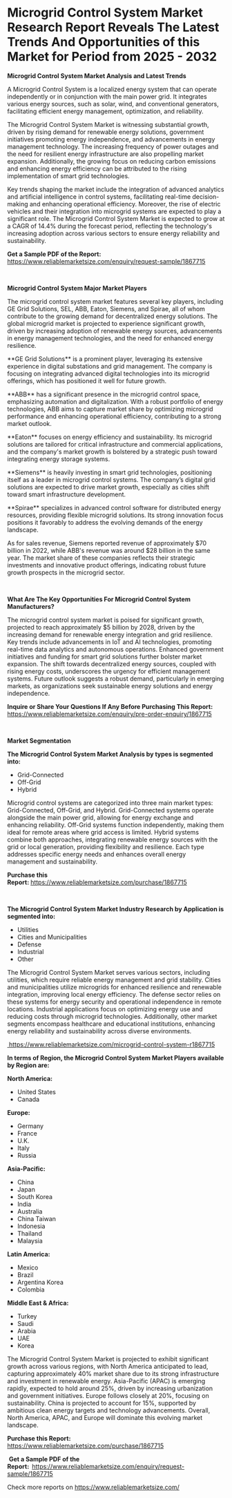 <p><h1>Microgrid Control System Market Research Report Reveals The Latest Trends And Opportunities of this Market for Period from 2025 - 2032</h1></p><p><strong>Microgrid Control System Market Analysis and Latest Trends</strong></p>
<p><p>A Microgrid Control System is a localized energy system that can operate independently or in conjunction with the main power grid. It integrates various energy sources, such as solar, wind, and conventional generators, facilitating efficient energy management, optimization, and reliability. </p><p>The Microgrid Control System Market is witnessing substantial growth, driven by rising demand for renewable energy solutions, government initiatives promoting energy independence, and advancements in energy management technology. The increasing frequency of power outages and the need for resilient energy infrastructure are also propelling market expansion. Additionally, the growing focus on reducing carbon emissions and enhancing energy efficiency can be attributed to the rising implementation of smart grid technologies.</p><p>Key trends shaping the market include the integration of advanced analytics and artificial intelligence in control systems, facilitating real-time decision-making and enhancing operational efficiency. Moreover, the rise of electric vehicles and their integration into microgrid systems are expected to play a significant role. The Microgrid Control System Market is expected to grow at a CAGR of 14.4% during the forecast period, reflecting the technology's increasing adoption across various sectors to ensure energy reliability and sustainability.</p></p>
<p><strong>Get a Sample PDF of the Report:&nbsp;</strong> <a href="https://www.reliablemarketsize.com/enquiry/request-sample/1867715?utm_campaign=1998&utm_medium=2&utm_source=Github&utm_content=ia&utm_term=19022025&utm_id=microgrid-control-system">https://www.reliablemarketsize.com/enquiry/request-sample/1867715</a></p>
<p>&nbsp;</p>
<p><strong>Microgrid Control System Major Market Players</strong></p>
<p><p>The microgrid control system market features several key players, including GE Grid Solutions, SEL, ABB, Eaton, Siemens, and Spirae, all of whom contribute to the growing demand for decentralized energy solutions. The global microgrid market is projected to experience significant growth, driven by increasing adoption of renewable energy sources, advancements in energy management technologies, and the need for enhanced energy resilience.</p><p>**GE Grid Solutions** is a prominent player, leveraging its extensive experience in digital substations and grid management. The company is focusing on integrating advanced digital technologies into its microgrid offerings, which has positioned it well for future growth.</p><p>**ABB** has a significant presence in the microgrid control space, emphasizing automation and digitalization. With a robust portfolio of energy technologies, ABB aims to capture market share by optimizing microgrid performance and enhancing operational efficiency, contributing to a strong market outlook.</p><p>**Eaton** focuses on energy efficiency and sustainability. Its microgrid solutions are tailored for critical infrastructure and commercial applications, and the company's market growth is bolstered by a strategic push toward integrating energy storage systems.</p><p>**Siemens** is heavily investing in smart grid technologies, positioning itself as a leader in microgrid control systems. The company’s digital grid solutions are expected to drive market growth, especially as cities shift toward smart infrastructure development.</p><p>**Spirae** specializes in advanced control software for distributed energy resources, providing flexible microgrid solutions. Its strong innovation focus positions it favorably to address the evolving demands of the energy landscape.</p><p>As for sales revenue, Siemens reported revenue of approximately $70 billion in 2022, while ABB's revenue was around $28 billion in the same year. The market share of these companies reflects their strategic investments and innovative product offerings, indicating robust future growth prospects in the microgrid sector.</p></p>
<p>&nbsp;</p>
<p><strong>What Are The Key Opportunities For Microgrid Control System Manufacturers?</strong></p>
<p><p>The microgrid control system market is poised for significant growth, projected to reach approximately $5 billion by 2028, driven by the increasing demand for renewable energy integration and grid resilience. Key trends include advancements in IoT and AI technologies, promoting real-time data analytics and autonomous operations. Enhanced government initiatives and funding for smart grid solutions further bolster market expansion. The shift towards decentralized energy sources, coupled with rising energy costs, underscores the urgency for efficient management systems. Future outlook suggests a robust demand, particularly in emerging markets, as organizations seek sustainable energy solutions and energy independence.</p></p>
<p><strong>Inquire or Share Your Questions If Any Before Purchasing This Report:</strong> <a href="https://www.reliablemarketsize.com/enquiry/pre-order-enquiry/1867715?utm_campaign=1998&utm_medium=2&utm_source=Github&utm_content=ia&utm_term=19022025&utm_id=microgrid-control-system">https://www.reliablemarketsize.com/enquiry/pre-order-enquiry/1867715</a></p>
<p>&nbsp;</p>
<p><strong>Market Segmentation</strong></p>
<p><strong>The Microgrid Control System Market Analysis by types is segmented into:</strong></p>
<p><ul><li>Grid-Connected</li><li>Off-Grid</li><li>Hybrid</li></ul></p>
<p><p>Microgrid control systems are categorized into three main market types: Grid-Connected, Off-Grid, and Hybrid. Grid-Connected systems operate alongside the main power grid, allowing for energy exchange and enhancing reliability. Off-Grid systems function independently, making them ideal for remote areas where grid access is limited. Hybrid systems combine both approaches, integrating renewable energy sources with the grid or local generation, providing flexibility and resilience. Each type addresses specific energy needs and enhances overall energy management and sustainability.</p></p>
<p><strong>Purchase this Report:&nbsp;</strong><a href="https://www.reliablemarketsize.com/purchase/1867715?utm_campaign=1998&utm_medium=2&utm_source=Github&utm_content=ia&utm_term=19022025&utm_id=microgrid-control-system">https://www.reliablemarketsize.com/purchase/1867715</a></p>
<p>&nbsp;</p>
<p><strong>The Microgrid Control System Market Industry Research by Application is segmented into:</strong></p>
<p><ul><li>Utilities</li><li>Cities and Municipalities</li><li>Defense</li><li>Industrial</li><li>Other</li></ul></p>
<p><p>The Microgrid Control System Market serves various sectors, including utilities, which require reliable energy management and grid stability. Cities and municipalities utilize microgrids for enhanced resilience and renewable integration, improving local energy efficiency. The defense sector relies on these systems for energy security and operational independence in remote locations. Industrial applications focus on optimizing energy use and reducing costs through microgrid technologies. Additionally, other market segments encompass healthcare and educational institutions, enhancing energy reliability and sustainability across diverse environments.</p></p>
<p><a href="https://www.reliablemarketsize.com/microgrid-control-system-r1867715?utm_campaign=1998&utm_medium=2&utm_source=Github&utm_content=ia&utm_term=19022025&utm_id=microgrid-control-system">&nbsp;https://www.reliablemarketsize.com/microgrid-control-system-r1867715</a></p>
<p><strong>In terms of Region, the Microgrid Control System Market Players available by Region are:</strong></p>
<p>
    <p> <strong> North America: </strong>
        <ul>
            <li>United States</li>
            <li>Canada</li>
        </ul>
        </p> 
    <p> <strong> Europe: </strong>
        <ul>
            <li>Germany</li>
            <li>France</li>
            <li>U.K.</li>
            <li>Italy</li>
            <li>Russia</li>
        </ul>
        </p> 
    <p> <strong> Asia-Pacific: </strong>
        <ul>
            <li>China</li>
            <li>Japan</li>
            <li>South Korea</li>
            <li>India</li>
            <li>Australia</li>
            <li>China Taiwan</li>
            <li>Indonesia</li>
            <li>Thailand</li>
            <li>Malaysia</li>
        </ul>
        </p> 
    <p> <strong> Latin America: </strong>
        <ul>
            <li>Mexico</li>
            <li>Brazil</li>
            <li>Argentina Korea</li>
            <li>Colombia</li>
        </ul>
        </p> 
    <p> <strong> Middle East & Africa: </strong>
        <ul>
            <li>Turkey</li>
            <li>Saudi</li>
            <li>Arabia</li>
            <li>UAE</li>
            <li>Korea</li>
        </ul>
    </p>
    </p>
<p><p>The Microgrid Control System Market is projected to exhibit significant growth across various regions, with North America anticipated to lead, capturing approximately 40% market share due to its strong infrastructure and investment in renewable energy. Asia-Pacific (APAC) is emerging rapidly, expected to hold around 25%, driven by increasing urbanization and government initiatives. Europe follows closely at 20%, focusing on sustainability. China is projected to account for 15%, supported by ambitious clean energy targets and technology advancements. Overall, North America, APAC, and Europe will dominate this evolving market landscape.</p></p>
<p><strong>Purchase this Report: </strong><a href="https://www.reliablemarketsize.com/purchase/1867715?utm_campaign=1998&utm_medium=2&utm_source=Github&utm_content=ia&utm_term=19022025&utm_id=microgrid-control-system">https://www.reliablemarketsize.com/purchase/1867715</a></p>
<p>&nbsp;<strong>Get a Sample PDF of the Report:&nbsp;&nbsp;</strong><a href="https://www.reliablemarketsize.com/enquiry/request-sample/1867715?utm_campaign=1998&utm_medium=2&utm_source=Github&utm_content=ia&utm_term=19022025&utm_id=microgrid-control-system">https://www.reliablemarketsize.com/enquiry/request-sample/1867715</a></p>
<p><strong></strong></p>
<p>Check more reports on <a href="https://www.reliablemarketsize.com/?utm_campaign=1998&utm_medium=2&utm_source=Github&utm_content=ia&utm_term=19022025&utm_id=microgrid-control-system">https://www.reliablemarketsize.com/</a></p>